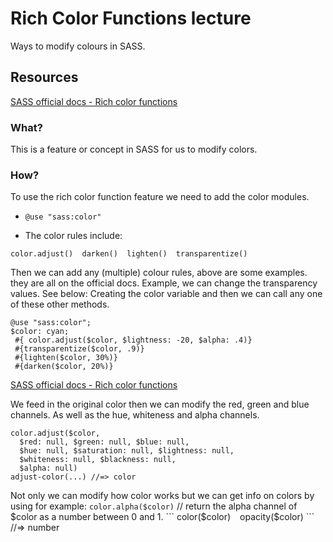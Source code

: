 # Rich Color Functions lecture

Ways to modify colours in SASS. 

## Resources

[SASS official docs - Rich color functions](https://sass-lang.com/documentation/modules/color)

### What?
This is a feature or concept in SASS for us to modify colors.

### How?

To use the rich color function feature we need to add the color modules. 

- ``` @use "sass:color" ```

- The color rules include:

``` color.adjust()  darken()  lighten()  transparentize() ```

Then we can add any (multiple) colour rules, above are some examples. they are all on the official docs. 
Example, we can change the transparency values. See below:
Creating the color variable and then we can call any one of these other methods. 

```
@use "sass:color";
$color: cyan;
 #{ color.adjust($color, $lightness: -20, $alpha: .4)} 
 #{transparentize($color, .9)} 
 #{lighten($color, 30%)} 
 #{darken($color, 20%)} 

```

[SASS official docs - Rich color functions](https://sass-lang.com/documentation/modules/color)

We feed in the original color then we can modify the red, green and blue channels. As well as the hue, whiteness and alpha channels.

```
color.adjust($color,
  $red: null, $green: null, $blue: null,
  $hue: null, $saturation: null, $lightness: null,
  $whiteness: null, $blackness: null,
  $alpha: null)
adjust-color(...) //=> color 

```

Not only we can modify how color works but we can get info on colors by using for example:
``` color.alpha($color) ``` // return the alpha channel of $color as a number between 0 and 1.
``` color($color) ```
``` opacity($color) ``` //=> number



